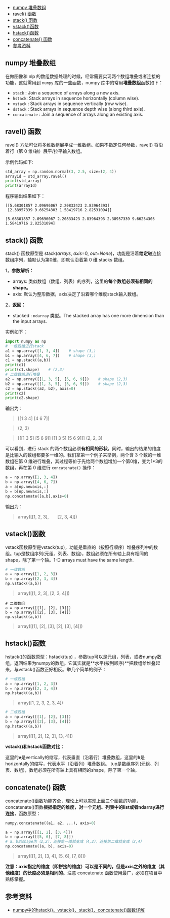 - [numpy 堆叠数组](#numpy-堆叠数组)
- [ravel() 函数](#ravel-函数)
- [stack() 函数](#stack-函数)
- [vstack()函数](#vstack函数)
- [hstack()函数](#hstack函数)
- [concatenate() 函数](#concatenate-函数)
- [参考资料](#参考资料)

## numpy 堆叠数组

在做图像和 nlp 的数组数据处理的时候，经常需要实现两个数组堆叠或者连接的功能，这就需用到 `numpy` 库的一些函数，numpy 库中的常用**堆叠数组**函数如下：

* `stack` : Join a sequence of arrays along a new axis.
* `hstack`: Stack arrays in sequence horizontally (column wise).
* `vstack` : Stack arrays in sequence vertically (row wise).
* `dstack` : Stack arrays in sequence depth wise (along third axis).
* `concatenate` : Join a sequence of arrays along an existing axis.

## ravel() 函数

ravel() 方法可让将多维数组展平成一维数组。如果不指定任何参数，ravel() 将沿着行（第 0 维/轴）展平/拉平输入数组。

示例代码如下:

```python
std_array = np.random.normal(3, 2.5, size=(2, 4))
array1d = std_array.ravel()
print(std_array)
print(array1d)
```

程序输出结果如下：

```shell
[[5.68301857 2.09696067 2.20833423 2.83964393]
 [2.38957339 9.66254303 1.58419716 2.82531094]]
 
[5.68301857 2.09696067 2.20833423 2.83964393 2.38957339 9.66254303 1.58419716 2.82531094]
```
## stack() 函数

stack() 函数原型是 stack(*arrays*, _axis_=0, _out_=*None*)，功能是沿着**给定轴**连接数组序列，轴默认为第0维，即默认沿着第 0 维 stacks 数组。

1，**参数解析：**
- arrays: 类似数组（数组、列表）的序列，这里的**每个数组必须有相同的shape。**
- axis: 默认为整形数据，axis决定了沿着哪个维度stack输入数组。

2，**返回：**
- stacked : `ndarray` 类型。The stacked array has one more dimension than the input arrays.

实例如下：

```python
import numpy as np
# 一维数组进行stack
a1 = np.array([1, 3, 4])    # shape (3,)
b1 = np.array([4, 6, 7])    # shape (3,)
c1 = np.stack((a,b))
print(c1)
print(c1.shape)    # (2,3)
# 二维数组进行堆叠
a2 = np.array([[1, 3, 5], [5, 6, 9]])    # shape (2,3)
b2 = np.array([[1, 3, 5], [5, 6, 9]])    # shape (2,3)
c2 = np.stack((a2, b2), axis=0)
print(c2)
print(c2.shape)
```
输出为：

> [[1 3 4]
[4 6 7]]

> (2, 3)

> [[[1 3 5]
[5 6 9]]
[[1 3 5]
[5 6 9]]]
(2, 2, 3)

可以看到，进行 stack 的两个数组必须**有相同的形状**，同时，输出的结果的维度是比输入的数组都要多一维的。我们拿第一个例子来举例，两个含 3 个数的一维数组在第 0 维进行堆叠，其过程等价于先给两个数组增加一个第0维，变为1*3的数组，再在第 0 维进行 `concatenate()` 操作：

```python
a = np.array([1, 3, 4])
b = np.array([4, 6, 7])
a = a[np.newaxis,:]
b = b[np.newaxis,:]
np.concatenate([a,b],axis=0)
```
输出为：

> array([[1, 2, 3],
      [2, 3, 4]])

## vstack()函数
vstack函数原型是vstack(tup)，功能是垂直的（按照行顺序）堆叠序列中的数组。tup是数组序列(元组、列表、数组)，数组必须在所有轴上具有相同的shape，除了第一个轴。1-D arrays must have the same length.

```python
# 一维数组
a = np.array([1, 2, 3])
b = np.array([2, 3, 4])
np.vstack((a,b))
```
> array([[1, 2, 3],
[2, 3, 4]])

```Plain Text
# 二维数组
a = np.array([[1], [2], [3]])
b = np.array([[2], [3], [4]])
np.vstack((a,b))
```
> array([[1],
[2],
[3],
[2],
[3],
[4]])

## hstack()函数
hstack()的函数原型：hstack(tup) ，参数tup可以是元组，列表，或者numpy数组，返回结果为numpy的数组。它其实就是**水平(按列顺序)**把数组给堆叠起来，与vstack()函数正好相反。举几个简单的例子：

```python
# 一维数组
a = np.array([1, 2, 3])
b = np.array([2, 3, 4])
np.hstack((a,b))
```
> array([1, 2, 3, 2, 3, 4])

```python
# 二维数组
a = np.array([[1], [2], [3]])
b = np.array([[2], [3], [4]])
np.hstack((a,b))
```
> array([[1, 2],
[2, 3],
[3, 4]])

**vstack()和hstack函数对比：**

这里的**v**是vertically的缩写，代表垂直（沿着行）堆叠数组，这里的**h**是horizontally的缩写，代表水平（沿着列）堆叠数组。
tup是数组序列(元组、列表、数组)，数组必须在所有轴上具有相同的shape，除了第一个轴。  

## concatenate() 函数

concatenate()函数功能齐全，理论上可以实现上面三个函数的功能，concatenate()函数**根据指定的维度，对一个元组、列表中的list或者ndarray进行连接**，函数原型：

```python
numpy.concatenate((a1, a2, ...), axis=0)
```

```python
a = np.array([[1, 2], [3，4]])　　　　　　　　　　　　　　　
b = np.array([[5, 6], [7, 8]])
# a、b的shape为（2,2），连接第一维就变成（4,2），连接第二维就变成（2,4）
np.concatenate((a, b), axis=0)
```
> array([[1, 2],
[3, 4],
[5, 6],
[7, 8]])

**注意：axis指定的维度（即拼接的维度）可以是不同的，但是axis之外的维度（其他维度）的长度必须是相同的**。注意 concatenate 函数使用最广，必须在项目中熟练掌握。

## 参考资料
- [numpy中的hstack()、vstack()、stack()、concatenate()函数详解](https://mp.weixin.qq.com/s?__biz=MzI1MzY0MzE4Mg==&mid=2247484138&idx=2&sn=f1dca4b3790284371fe103b2108d92a6&chksm=e9d0122bdea79b3d832612ae41a68e120a74764d0b557ffc286da1c4163f397c4e780a77a5b9&mpshare=1&scene=1&srcid=0501xRYNtB00dNBcW8UlLzml#rd)



